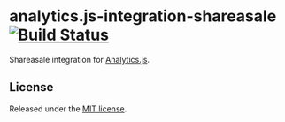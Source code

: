 # analytics.js-integration-shareasale [![Build Status][ci-badge]][ci-link]

Shareasale integration for [Analytics.js][].

## License

Released under the [MIT license](LICENSE).


[Analytics.js]: https://segment.com/docs/libraries/analytics.js/
[ci-link]: https://ci.segment.com/gh/segment-integrations/analytics.js-integration-shareasale
[ci-badge]: https://ci.segment.com/gh/segment-integrations/analytics.js-integration-shareasale.svg?style=svg&circle-token=925f5669b5635a1d3d74810326f650f9af7b070f
